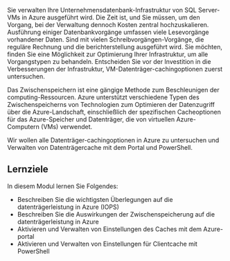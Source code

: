 Sie verwalten Ihre Unternehmensdatenbank-Infrastruktur von SQL Server-VMs in Azure ausgeführt wird. Die Zeit ist, und Sie müssen, um den Vorgang, bei der Verwaltung dennoch Kosten zentral hochzuskalieren. Ausführung einiger Datenbankvorgänge umfassen viele Lesevorgänge vorhandener Daten. Sind mit vielen Schreibvorgängen-Vorgänge, die reguläre Rechnung und die berichterstellung ausgeführt wird. Sie möchten, finden Sie eine Möglichkeit zur Optimierung Ihrer Infrastruktur, um alle Vorgangstypen zu behandeln. Entscheiden Sie vor der Investition in die Verbesserungen der Infrastruktur, VM-Datenträger-cachingoptionen zuerst untersuchen.

Das Zwischenspeichern ist eine gängige Methode zum Beschleunigen der computing-Ressourcen. Azure unterstützt verschiedene Typen des Zwischenspeicherns von Technologien zum Optimieren der Datenzugriff über die Azure-Landschaft, einschließlich der spezifischen Cacheoptionen für das Azure-Speicher und Datenträger, die von virtuellen Azure-Computern (VMs) verwendet.

Wir wollen alle Datenträger-cachingoptionen in Azure zu untersuchen und Verwalten von Datenträgercache mit dem Portal und PowerShell.

## <a name="learning-objectives"></a>Lernziele

In diesem Modul lernen Sie Folgendes:

- Beschreiben Sie die wichtigsten Überlegungen auf die datenträgerleistung in Azure (IOPS)
- Beschreiben Sie die Auswirkungen der Zwischenspeicherung auf die datenträgerleistung in Azure
- Aktivieren und Verwalten von Einstellungen des Caches mit dem Azure-portal
- Aktivieren und Verwalten von Einstellungen für Clientcache mit PowerShell